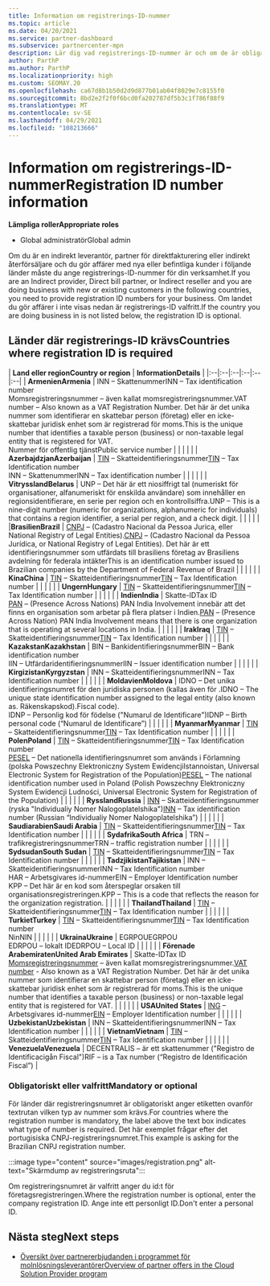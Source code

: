 ```yaml
---
title: Information om registrerings-ID-nummer
ms.topic: article
ms.date: 04/20/2021
ms.service: partner-dashboard
ms.subservice: partnercenter-mpn
description: Lär dig vad registrerings-ID-nummer är och om de är obligatoriska för ditt land.
author: ParthP
ms.author: ParthP
ms.localizationpriority: high
ms.custom: SEOMAY.20
ms.openlocfilehash: ca67d8b1b50d2d9d877b01ab04f8029e7c8155f0
ms.sourcegitcommit: 8bd2e2f2f0f6bcd0fa202787df5b3c1f786f88f9
ms.translationtype: MT
ms.contentlocale: sv-SE
ms.lasthandoff: 04/29/2021
ms.locfileid: "108213666"
---
```

# <a name="registration-id-number-information"></a><span data-ttu-id="258a1-103">Information om registrerings-ID-nummer</span><span class="sxs-lookup"><span data-stu-id="258a1-103">Registration ID number information</span></span>

<span data-ttu-id="258a1-104">**Lämpliga roller**</span><span class="sxs-lookup"><span data-stu-id="258a1-104">**Appropriate roles**</span></span>

- <span data-ttu-id="258a1-105">Global administratör</span><span class="sxs-lookup"><span data-stu-id="258a1-105">Global admin</span></span>
 
<span data-ttu-id="258a1-106">Om du är en indirekt leverantör, partner för direktfakturering eller indirekt återförsäljare och du gör affärer med nya eller befintliga kunder i följande länder måste du ange registrerings-ID-nummer för din verksamhet.</span><span class="sxs-lookup"><span data-stu-id="258a1-106">If you are an Indirect provider, Direct bill partner, or Indirect reseller and you are doing business with new or existing customers in the following countries, you need to provide registration ID numbers for your business.</span></span> <span data-ttu-id="258a1-107">Om landet du gör affärer i inte visas nedan är registrerings-ID valfritt.</span><span class="sxs-lookup"><span data-stu-id="258a1-107">If the country you are doing business in is not listed below, the registration ID is optional.</span></span>

## <a name="countries-where-registration-id-is-required"></a><span data-ttu-id="258a1-108">Länder där registrerings-ID krävs</span><span class="sxs-lookup"><span data-stu-id="258a1-108">Countries where registration ID is required</span></span>

| <span data-ttu-id="258a1-109">**Land eller region**</span><span class="sxs-lookup"><span data-stu-id="258a1-109">**Country or region**</span></span> | <span data-ttu-id="258a1-110">**Information**</span><span class="sxs-lookup"><span data-stu-id="258a1-110">**Details**</span></span> |
|:--|:--|:--|:--|:--|:--|
| <span data-ttu-id="258a1-111">**Armenien**</span><span class="sxs-lookup"><span data-stu-id="258a1-111">**Armenia**</span></span> | <span data-ttu-id="258a1-112">INN – Skattenummer</span><span class="sxs-lookup"><span data-stu-id="258a1-112">INN – Tax identification number</span></span><br><span data-ttu-id="258a1-113">Momsregistreringsnummer – även kallat momsregistreringsnummer.</span><span class="sxs-lookup"><span data-stu-id="258a1-113">VAT number – Also known as a VAT Registration Number.</span></span> <span data-ttu-id="258a1-114">Det här är det unika nummer som identifierar en skattebar person (företag) eller en icke-skattebar juridisk enhet som är registrerad för moms.</span><span class="sxs-lookup"><span data-stu-id="258a1-114">This is the unique number that identifies a taxable person (business) or non-taxable legal entity that is registered for VAT.</span></span><br><span data-ttu-id="258a1-115">Nummer för offentlig tjänst</span><span class="sxs-lookup"><span data-stu-id="258a1-115">Public service number</span></span> |  |  | |  |
| <span data-ttu-id="258a1-116">**Azerbajdzjan**</span><span class="sxs-lookup"><span data-stu-id="258a1-116">**Azerbaijan**</span></span>  | <span data-ttu-id="258a1-117">[TIN](http://www.oecd.org/tax/automatic-exchange/crs-implementation-and-assistance/tax-identification-numbers/Azerbaijan-TIN.pdf) – Skatteidentifieringsnummer</span><span class="sxs-lookup"><span data-stu-id="258a1-117">[TIN](http://www.oecd.org/tax/automatic-exchange/crs-implementation-and-assistance/tax-identification-numbers/Azerbaijan-TIN.pdf) – Tax Identification number</span></span><br><span data-ttu-id="258a1-118">INN – Skattenummer</span><span class="sxs-lookup"><span data-stu-id="258a1-118">INN – Tax identification number</span></span> |  |  |  |  |
| <span data-ttu-id="258a1-119">**Vitryssland**</span><span class="sxs-lookup"><span data-stu-id="258a1-119">**Belarus**</span></span>  | <span data-ttu-id="258a1-120">UNP – Det här är ett niosiffrigt tal (numeriskt för organisationer, alfanumeriskt för enskilda användare) som innehåller en regionsidentifierare, en serie per region och en kontrollsiffra.</span><span class="sxs-lookup"><span data-stu-id="258a1-120">UNP – This is a nine-digit number (numeric for organizations, alphanumeric for individuals) that contains a region identifier, a serial per region, and a check digit.</span></span> |  |  |  |  |
|<span data-ttu-id="258a1-121">**Brasilien**</span><span class="sxs-lookup"><span data-stu-id="258a1-121">**Brazil**</span></span> | <span data-ttu-id="258a1-122">[CNPJ](http://www.oecd.org/tax/automatic-exchange/crs-implementation-and-assistance/tax-identification-numbers/Brazil-TIN.pdf) – (Cadastro Nacional da Pessoa Jurica, eller National Registry of Legal Entities).</span><span class="sxs-lookup"><span data-stu-id="258a1-122">[CNPJ](http://www.oecd.org/tax/automatic-exchange/crs-implementation-and-assistance/tax-identification-numbers/Brazil-TIN.pdf) – (Cadastro Nacional da Pessoa Jurídica, or National Registry of Legal Entities).</span></span> <span data-ttu-id="258a1-123">Det här är ett identifieringsnummer som utfärdats till brasiliens företag av Brasiliens avdelning för federala intäkter</span><span class="sxs-lookup"><span data-stu-id="258a1-123">This is an identification number issued to Brazilian companies by the Department of Federal Revenue of Brazil</span></span>  |  |  |  |  |
| <span data-ttu-id="258a1-124">**Kina**</span><span class="sxs-lookup"><span data-stu-id="258a1-124">**China**</span></span> | <span data-ttu-id="258a1-125">[TIN](http://www.oecd.org/tax/automatic-exchange/crs-implementation-and-assistance/tax-identification-numbers/China-TIN.pdf) – Skatteidentifieringsnummer</span><span class="sxs-lookup"><span data-stu-id="258a1-125">[TIN](http://www.oecd.org/tax/automatic-exchange/crs-implementation-and-assistance/tax-identification-numbers/China-TIN.pdf) – Tax Identification number</span></span> |  |  |  |  |
| <span data-ttu-id="258a1-126">**Ungern**</span><span class="sxs-lookup"><span data-stu-id="258a1-126">**Hungary**</span></span>  | <span data-ttu-id="258a1-127">[TIN](http://www.oecd.org/tax/automatic-exchange/crs-implementation-and-assistance/tax-identification-numbers/Hungary-TIN.pdf) – Skatteidentifieringsnummer</span><span class="sxs-lookup"><span data-stu-id="258a1-127">[TIN](http://www.oecd.org/tax/automatic-exchange/crs-implementation-and-assistance/tax-identification-numbers/Hungary-TIN.pdf) – Tax Identification number</span></span> |  |  |  |  |
| <span data-ttu-id="258a1-128">**Indien**</span><span class="sxs-lookup"><span data-stu-id="258a1-128">**India**</span></span> | <span data-ttu-id="258a1-129">Skatte-ID</span><span class="sxs-lookup"><span data-stu-id="258a1-129">Tax ID</span></span><br><span data-ttu-id="258a1-130">[PAN](http://www.oecd.org/tax/automatic-exchange/crs-implementation-and-assistance/tax-identification-numbers/India-TIN.pdf) – (Presence Across Nations) PAN India Involvement innebär att det finns en organisation som arbetar på flera platser i Indien.</span><span class="sxs-lookup"><span data-stu-id="258a1-130">[PAN](http://www.oecd.org/tax/automatic-exchange/crs-implementation-and-assistance/tax-identification-numbers/India-TIN.pdf) – (Presence Across Nation) PAN India Involvement means that there is one organization that is operating at several locations in India.</span></span> |  |  |  |  |
| <span data-ttu-id="258a1-131">**Irak**</span><span class="sxs-lookup"><span data-stu-id="258a1-131">**Iraq**</span></span> | <span data-ttu-id="258a1-132">[TIN](http://www.oecd.org/tax/automatic-exchange/crs-implementation-and-assistance/tax-identification-numbers/) – Skatteidentifieringsnummer</span><span class="sxs-lookup"><span data-stu-id="258a1-132">[TIN](http://www.oecd.org/tax/automatic-exchange/crs-implementation-and-assistance/tax-identification-numbers/) – Tax Identification number</span></span> |  |  |  |  |
| <span data-ttu-id="258a1-133">**Kazakstan**</span><span class="sxs-lookup"><span data-stu-id="258a1-133">**Kazakhstan**</span></span>  | <span data-ttu-id="258a1-134">BIN – Bankidentifieringsnummer</span><span class="sxs-lookup"><span data-stu-id="258a1-134">BIN – Bank identification number</span></span><br><span data-ttu-id="258a1-135">IIN – Utfärdaridentifieringsnummer</span><span class="sxs-lookup"><span data-stu-id="258a1-135">IIN – Issuer identification number</span></span> |  |  |  |  |
| <span data-ttu-id="258a1-136">**Kirgizistan**</span><span class="sxs-lookup"><span data-stu-id="258a1-136">**Kyrgyzstan**</span></span>  | <span data-ttu-id="258a1-137">INN – Skatteidentifieringsnummer</span><span class="sxs-lookup"><span data-stu-id="258a1-137">INN – Tax Identification number</span></span> |  |  |  |  |
| <span data-ttu-id="258a1-138">**Moldavien**</span><span class="sxs-lookup"><span data-stu-id="258a1-138">**Moldova**</span></span>  | <span data-ttu-id="258a1-139">IDNO – Det unika identifieringsnumret för den juridiska personen (kallas även för .</span><span class="sxs-lookup"><span data-stu-id="258a1-139">IDNO – The unique state identification number assigned to the legal entity (also known as.</span></span> <span data-ttu-id="258a1-140">Räkenskapskod).</span><span class="sxs-lookup"><span data-stu-id="258a1-140">Fiscal code).</span></span><br><span data-ttu-id="258a1-141">IDNP – Personlig kod för födelse ("Numarul de Identificare")</span><span class="sxs-lookup"><span data-stu-id="258a1-141">IDNP – Birth personal code (“Numarul de Identificare”)</span></span> |  |  |  |  |
| <span data-ttu-id="258a1-142">**Myanmar**</span><span class="sxs-lookup"><span data-stu-id="258a1-142">**Myanmar**</span></span> | <span data-ttu-id="258a1-143">[TIN](http://www.oecd.org/tax/automatic-exchange/crs-implementation-and-assistance/tax-identification-numbers/) – Skatteidentifieringsnummer</span><span class="sxs-lookup"><span data-stu-id="258a1-143">[TIN](http://www.oecd.org/tax/automatic-exchange/crs-implementation-and-assistance/tax-identification-numbers/) – Tax Identification number</span></span> |  |  |  |  |
| <span data-ttu-id="258a1-144">**Polen**</span><span class="sxs-lookup"><span data-stu-id="258a1-144">**Poland**</span></span>  | <span data-ttu-id="258a1-145">[TIN](http://www.oecd.org/tax/automatic-exchange/crs-implementation-and-assistance/tax-identification-numbers/Poland-TIN.pdf) – Skatteidentifieringsnummer</span><span class="sxs-lookup"><span data-stu-id="258a1-145">[TIN](http://www.oecd.org/tax/automatic-exchange/crs-implementation-and-assistance/tax-identification-numbers/Poland-TIN.pdf) – Tax Identification   number</span></span><br><span data-ttu-id="258a1-146">[PESEL](http://www.oecd.org/tax/automatic-exchange/crs-implementation-and-assistance/tax-identification-numbers/Poland-TIN.pdf) – Det nationella identifieringsnumret som används i Förlamning (polska Powszechny Elektroniczny System EwidencjiIstannoistan, Universal Electronic System for Registration of the Population)</span><span class="sxs-lookup"><span data-stu-id="258a1-146">[PESEL](http://www.oecd.org/tax/automatic-exchange/crs-implementation-and-assistance/tax-identification-numbers/Poland-TIN.pdf) – The national identification number used in Poland (Polish Powszechny Elektroniczny System Ewidencji Ludności, Universal Electronic System for Registration of the Population)</span></span> |  |  |  |  |
| <span data-ttu-id="258a1-147">**Ryssland**</span><span class="sxs-lookup"><span data-stu-id="258a1-147">**Russia**</span></span>  | <span data-ttu-id="258a1-148">[INN](http://www.oecd.org/tax/automatic-exchange/crs-implementation-and-assistance/tax-identification-numbers/Russia-TIN.pdf) – Skatteidentifieringsnummer (ryska "Individualiy Nomer Nalogoplatelshika")</span><span class="sxs-lookup"><span data-stu-id="258a1-148">[INN](http://www.oecd.org/tax/automatic-exchange/crs-implementation-and-assistance/tax-identification-numbers/Russia-TIN.pdf) – Tax identification number (Russian “Individualiy Nomer Nalogoplatelshika”)</span></span> |  |  |  |  |
| <span data-ttu-id="258a1-149">**Saudiarabien**</span><span class="sxs-lookup"><span data-stu-id="258a1-149">**Saudi Arabia**</span></span> | <span data-ttu-id="258a1-150">[TIN](http://www.oecd.org/tax/automatic-exchange/crs-implementation-and-assistance/tax-identification-numbers/Saudi-Arabia-TIN.pdf) – Skatteidentifieringsnummer</span><span class="sxs-lookup"><span data-stu-id="258a1-150">[TIN](http://www.oecd.org/tax/automatic-exchange/crs-implementation-and-assistance/tax-identification-numbers/Saudi-Arabia-TIN.pdf) – Tax Identification number</span></span> |  |  |  |  |
| <span data-ttu-id="258a1-151">**Sydafrika**</span><span class="sxs-lookup"><span data-stu-id="258a1-151">**South Africa**</span></span> | <span data-ttu-id="258a1-152">TRN – trafikregistreringsnummer</span><span class="sxs-lookup"><span data-stu-id="258a1-152">TRN – traffic registration number</span></span> |  |  |  |  |
| <span data-ttu-id="258a1-153">**Sydsudan**</span><span class="sxs-lookup"><span data-stu-id="258a1-153">**South Sudan**</span></span> | <span data-ttu-id="258a1-154">[TIN](http://www.oecd.org/tax/automatic-exchange/crs-implementation-and-assistance/tax-identification-numbers/) – Skatteidentifieringsnummer</span><span class="sxs-lookup"><span data-stu-id="258a1-154">[TIN](http://www.oecd.org/tax/automatic-exchange/crs-implementation-and-assistance/tax-identification-numbers/) – Tax Identification number</span></span> |  |  |  |  |
| <span data-ttu-id="258a1-155">**Tadzjikistan**</span><span class="sxs-lookup"><span data-stu-id="258a1-155">**Tajikistan**</span></span>  | <span data-ttu-id="258a1-156">INN – Skatteidentifieringsnummer</span><span class="sxs-lookup"><span data-stu-id="258a1-156">INN – Tax Identification   number</span></span><br><span data-ttu-id="258a1-157">HAR – Arbetsgivares id-nummer</span><span class="sxs-lookup"><span data-stu-id="258a1-157">EIN – Employer Identification number</span></span><br><span data-ttu-id="258a1-158">KPP – Det här är en kod som återspeglar orsaken till organisationsregistreringen.</span><span class="sxs-lookup"><span data-stu-id="258a1-158">KPP – This is a code that reflects the reason for the organization   registration.</span></span> |  |  |  |  |
| <span data-ttu-id="258a1-159">**Thailand**</span><span class="sxs-lookup"><span data-stu-id="258a1-159">**Thailand**</span></span> | <span data-ttu-id="258a1-160">[TIN](http://www.oecd.org/tax/automatic-exchange/crs-implementation-and-assistance/tax-identification-numbers/) – Skatteidentifieringsnummer</span><span class="sxs-lookup"><span data-stu-id="258a1-160">[TIN](http://www.oecd.org/tax/automatic-exchange/crs-implementation-and-assistance/tax-identification-numbers/) – Tax Identification number</span></span> |  |  |  |  |
| <span data-ttu-id="258a1-161">**Turkiet**</span><span class="sxs-lookup"><span data-stu-id="258a1-161">**Turkey**</span></span> | <span data-ttu-id="258a1-162">[TIN](http://www.oecd.org/tax/automatic-exchange/crs-implementation-and-assistance/tax-identification-numbers/Turkey-TIN.pdf) – Skatteidentifieringsnummer</span><span class="sxs-lookup"><span data-stu-id="258a1-162">[TIN](http://www.oecd.org/tax/automatic-exchange/crs-implementation-and-assistance/tax-identification-numbers/Turkey-TIN.pdf) – Tax Identification   number</span></span><br><span data-ttu-id="258a1-163">Nin</span><span class="sxs-lookup"><span data-stu-id="258a1-163">NIN</span></span> |  |  |  |  |
| <span data-ttu-id="258a1-164">**Ukraina**</span><span class="sxs-lookup"><span data-stu-id="258a1-164">**Ukraine**</span></span>  | <span data-ttu-id="258a1-165">EGRPOU</span><span class="sxs-lookup"><span data-stu-id="258a1-165">EGRPOU</span></span><br><span data-ttu-id="258a1-166">EDRPOU – lokalt ID</span><span class="sxs-lookup"><span data-stu-id="258a1-166">EDRPOU – Local ID</span></span> |  |  |  |  |
| <span data-ttu-id="258a1-167">**Förenade Arabemiraten**</span><span class="sxs-lookup"><span data-stu-id="258a1-167">**United Arab Emirates**</span></span> | <span data-ttu-id="258a1-168">Skatte-ID</span><span class="sxs-lookup"><span data-stu-id="258a1-168">Tax ID</span></span><br><span data-ttu-id="258a1-169">[Momsregistreringsnummer](http://www.oecd.org/tax/automatic-exchange/crs-implementation-and-assistance/tax-identification-numbers/UAE-TIN.pdf) – även kallat momsregistreringsnummer.</span><span class="sxs-lookup"><span data-stu-id="258a1-169">[VAT number](http://www.oecd.org/tax/automatic-exchange/crs-implementation-and-assistance/tax-identification-numbers/UAE-TIN.pdf) - Also known as a VAT Registration Number.</span></span> <span data-ttu-id="258a1-170">Det här är det unika nummer som identifierar en skattebar person (företag) eller en icke-skattebar juridisk enhet som är registrerad för moms.</span><span class="sxs-lookup"><span data-stu-id="258a1-170">This is the unique number that identifies a taxable person (business) or non-taxable legal entity that is registered for VAT.</span></span> |  |  |  |  |
| <span data-ttu-id="258a1-171">**USA**</span><span class="sxs-lookup"><span data-stu-id="258a1-171">**United States**</span></span> | <span data-ttu-id="258a1-172">[ING](https://irs.ein-forms-gov.com/?keyword=employer%20identification%20number&source=Google&network=o&device=c&devicemodel=&mobile=&adposition%5d&targetid=kwd-81501461534755:loc-190&msclkid=458d3159f6051392f5286e8e75ed79ce) – Arbetsgivares id-nummer</span><span class="sxs-lookup"><span data-stu-id="258a1-172">[EIN](https://irs.ein-forms-gov.com/?keyword=employer%20identification%20number&source=Google&network=o&device=c&devicemodel=&mobile=&adposition%5d&targetid=kwd-81501461534755:loc-190&msclkid=458d3159f6051392f5286e8e75ed79ce) – Employer Identification number</span></span> |  |  |  |  |
| <span data-ttu-id="258a1-173">**Uzbekistan**</span><span class="sxs-lookup"><span data-stu-id="258a1-173">**Uzbekistan**</span></span>  | <span data-ttu-id="258a1-174">INN – Skatteidentifieringsnummer</span><span class="sxs-lookup"><span data-stu-id="258a1-174">INN – Tax Identification number</span></span> |  |  |  |  |
| <span data-ttu-id="258a1-175">**Vietnam**</span><span class="sxs-lookup"><span data-stu-id="258a1-175">**Vietnam**</span></span> | <span data-ttu-id="258a1-176">[TIN](http://www.oecd.org/tax/automatic-exchange/crs-implementation-and-assistance/tax-identification-numbers/) – Skatteidentifieringsnummer</span><span class="sxs-lookup"><span data-stu-id="258a1-176">[TIN](http://www.oecd.org/tax/automatic-exchange/crs-implementation-and-assistance/tax-identification-numbers/) – Tax Identification number</span></span> |  |  |  |  |
| <span data-ttu-id="258a1-177">**Venezuela**</span><span class="sxs-lookup"><span data-stu-id="258a1-177">**Venezuela**</span></span> | <span data-ttu-id="258a1-178">DECENTRALIS – är ett skattenummer ("Registro de Identificacigån Fiscal")</span><span class="sxs-lookup"><span data-stu-id="258a1-178">RIF – is a Tax number (“Registro de Identificación Fiscal”)</span></span> |  

### <a name="mandatory-or-optional"></a><span data-ttu-id="258a1-179">Obligatoriskt eller valfritt</span><span class="sxs-lookup"><span data-stu-id="258a1-179">Mandatory or optional</span></span>
 
<span data-ttu-id="258a1-180">För länder där registreringsnumret är obligatoriskt anger etiketten ovanför textrutan vilken typ av nummer som krävs.</span><span class="sxs-lookup"><span data-stu-id="258a1-180">For countries where the registration number is mandatory, the label above the text box indicates what type of number is required.</span></span>
<span data-ttu-id="258a1-181">Det här exemplet frågar efter det portugisiska CNPJ-registreringsnumret.</span><span class="sxs-lookup"><span data-stu-id="258a1-181">This example is asking for the Brazilian CNPJ registration number.</span></span>

:::image type="content" source="images/registration.png" alt-text="Skärmdump av registreringsruta":::

<span data-ttu-id="258a1-183">Om registreringsnumret är valfritt anger du id:t för företagsregistreringen.</span><span class="sxs-lookup"><span data-stu-id="258a1-183">Where the registration number is optional, enter the company registration ID.</span></span> <span data-ttu-id="258a1-184">Ange inte ett personligt ID.</span><span class="sxs-lookup"><span data-stu-id="258a1-184">Don't enter a personal ID.</span></span>

## <a name="next-steps"></a><span data-ttu-id="258a1-185">Nästa steg</span><span class="sxs-lookup"><span data-stu-id="258a1-185">Next steps</span></span>

- [<span data-ttu-id="258a1-186">Översikt över partnererbjudanden i programmet för molnlösningsleverantörer</span><span class="sxs-lookup"><span data-stu-id="258a1-186">Overview of partner offers in the Cloud Solution Provider program</span></span>](csp-offers.md)